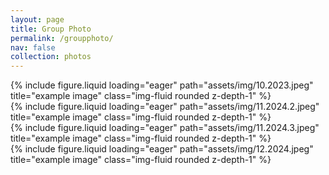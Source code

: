 ```yaml
---
layout: page
title: Group Photo
permalink: /groupphoto/
nav: false
collection: photos
---
```


<div class="row">
    <div class="col-sm mt-2 mt-md-0">
        {% include figure.liquid loading="eager" path="assets/img/10.2023.jpeg" title="example image" class="img-fluid rounded z-depth-1" %}
    </div>
    <div class="col-sm mt-2 mt-md-0">
        {% include figure.liquid loading="eager" path="assets/img/11.2024.2.jpeg" title="example image" class="img-fluid rounded z-depth-1" %}
    </div>
</div>
<div class="caption">
</div>
<div class="row">
    <div class="col-sm mt-3 mt-md-0">
        {% include figure.liquid loading="eager" path="assets/img/11.2024.3.jpeg" title="example image" class="img-fluid rounded z-depth-1" %}
    </div>
    <div class="col-sm mt-2 mt-md-0">
        {% include figure.liquid loading="eager" path="assets/img/12.2024.jpeg" title="example image" class="img-fluid rounded z-depth-1" %}
    </div>
</div>
<div class="caption">
</div>
